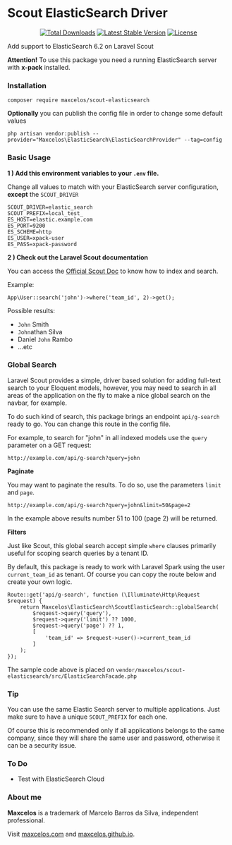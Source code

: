 # Scout ElasticSearch Driver

<p align="center">
<a href="https://packagist.org/packages/maxcelos/scout-elasticsearch"><img src="https://poser.pugx.org/maxcelos/scout-elasticsearch/d/total.svg" alt="Total Downloads"></a>
<a href="https://packagist.org/packages/maxcelos/scout-elasticsearch"><img src="https://poser.pugx.org/maxcelos/scout-elasticsearch/v/stable.svg" alt="Latest Stable Version"></a>
<a href="https://packagist.org/packages/maxcelos/scout-elasticsearch"><img src="https://poser.pugx.org/maxcelos/scout-elasticsearch/license.svg" alt="License"></a>
</p>

Add support to ElasticSearch 6.2 on Laravel Scout

**Attention!** To use this package you need a running ElasticSearch server with **x-pack** installed.

### Installation

```
composer require maxcelos/scout-elasticsearch
```

**Optionally** you can publish the config file in order to change some default values

```
php artisan vendor:publish --provider="Maxcelos\ElasticSearch\ElasticSearchProvider" --tag=config
```

### Basic Usage

**1 ) Add this environment variables to your `.env` file.**

Change all values to match with your ElasticSearch server configuration, **except** the `SCOUT_DRIVER`

```
SCOUT_DRIVER=elastic_search
SCOUT_PREFIX=local_test_
ES_HOST=elastic.example.com
ES_PORT=9200
ES_SCHEME=http
ES_USER=xpack-user
ES_PASS=xpack-password
```

**2 ) Check out the Laravel Scout documentation**

You can access the [Official Scout Doc](https://laravel.com/docs/5.6/scout) to know how to index and search.

Example:
```
App\User::search('john')->where('team_id', 2)->get();
```

Possible results: 
- `John` Smith
- `John`athan Silva
- Daniel `John` Rambo
- ...etc

### Global Search

Laravel Scout provides a simple, driver based solution for adding full-text search to your Eloquent models, however, you may need to search in all areas of the application on the fly to make a nice global search on the navbar, for example.

To do such kind of search, this package brings an endpoint `api/g-search` ready to go. You can change this route in the config file.

For example, to search for "john" in all indexed models use the `query` parameter on a GET request:

```
http://example.com/api/g-search?query=john
```

**Paginate**

You may want to paginate the results. To do so, use the parameters `limit` and `page`.

```
http://example.com/api/g-search?query=john&limit=50&page=2
```

In the example above results number 51 to 100 (page 2) will be returned.

**Filters**

Just like Scout, this global search accept simple `where` clauses primarily useful for scoping search queries by a tenant ID.

By default, this package is ready to work with Laravel Spark using the user `current_team_id` as tenant. Of course you can copy the route below and create your own logic. 

```
Route::get('api/g-search', function (\Illuminate\Http\Request $request) {
    return Maxcelos\ElasticSearch\ScoutElasticSearch::globalSearch(
        $request->query('query'),
        $request->query('limit') ?? 1000,
        $request->query('page') ?? 1,
        [
            'team_id' => $request->user()->current_team_id
        ]
    );
});
```

The sample code above is placed on `vendor/maxcelos/scout-elasticsearch/src/ElasticSearchFacade.php`


### Tip

You can use the same Elastic Search server to multiple applications. Just make sure to have a unique `SCOUT_PREFIX` for each one.

Of course this is recommended only if all applications belongs to the same company, since they will share the same user and password, otherwise it can be a security issue.

### To Do

- Test with ElasticSearch Cloud

### About me

**Maxcelos** is a trademark of Marcelo Barros da Silva, independent professional.

Visit [maxcelos.com](maxcelos.com) and [maxcelos.github.io](maxcelos.github.io).
